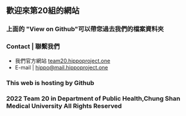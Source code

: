 ## 歡迎來第20組的網站

### 上面的 "View on Github"可以帶您過去我們的檔案資料夾









### Contact | 聯繫我們
- 我們官方網站 [team20.hippoproject.one](https://team20.hippoproject.one)
- E-mail | hippo@mail.hippoproject.one


### This web is hosting by Github  
### 2022 Team 20 in Department of Public Health,Chung Shan Medical University All Rights Reserved

